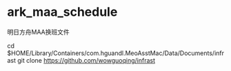 # ark_maa_schedule
明日方舟MAA换班文件

cd $HOME/Library/Containers/com.hguandl.MeoAsstMac/Data/Documents/infrast
git clone https://github.com/wowguoqing/infrast
